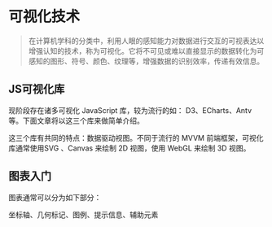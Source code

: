 # 可视化技术

> 在计算机学科的分类中，利用人眼的感知能力对数据进行交互的可视表达以增强认知的技术，称为可视化。它将不可见或难以直接显示的数据转化为可感知的图形、符号、颜色、纹理等，增强数据的识别效率，传递有效信息。

## JS可视化库

现阶段存在诸多可视化 JavaScript 库，较为流行的如： D3、ECharts、Antv等。下面文章将以这三个库来做简单介绍。

这三个库有共同的特点：数据驱动视图。不同于流行的 MVVM 前端框架，可视化库通常使用SVG 、Canvas 来绘制 2D 视图，使用 WebGL 来绘制 3D 视图。

## 图表入门

图表通常可以分为如下部分：

坐标轴、几何标记、图例、提示信息、辅助元素

